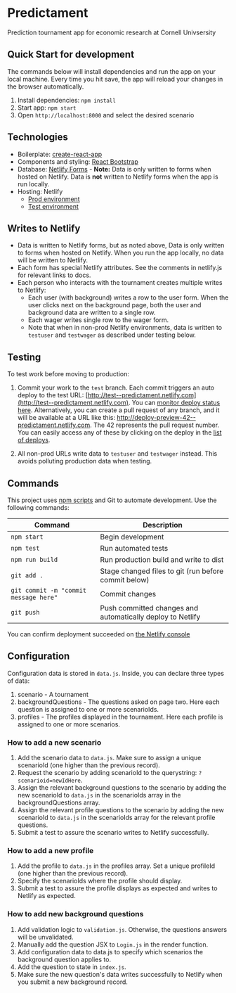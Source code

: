 # Predictament

Prediction tournament app for economic research at Cornell Univsersity

## Quick Start for development

The commands below will install dependencies and run the app on your local machine. Every time you hit save, the app will reload your changes in the browser automatically.

1.  Install dependencies: `npm install`
2.  Start app: `npm start`
3.  Open `http://localhost:8000` and select the desired scenario

## Technologies

- Boilerplate: [create-react-app](https://github.com/facebookincubator/create-react-app)
- Components and styling: [React Bootstrap](https://react-bootstrap.github.io)
- Database: [Netlify Forms](https://app.netlify.com/sites/predictament-dev/forms) - **Note:** Data is only written to forms when hosted on Netlify. Data is **not** written to Netlify forms when the app is run locally.
- Hosting: Netlify
  - [Prod environment](https://predictament.com/)
  - [Test environment](http://test--predictament.netlify.com)

## Writes to Netlify

- Data is written to Netlify forms, but as noted above, Data is only written to forms when hosted on Netlify. When you run the app locally, no data will be written to Netlify.
- Each form has special Netlify attributes. See the comments in netlify.js for relevant links to docs.
- Each person who interacts with the tournament creates multiple writes to Netlify:
  - Each user (with background) writes a row to the user form. When the user clicks next on the background page, both the user and background data are written to a single row.
  - Each wager writes single row to the wager form.
  - Note that when in non-prod Netlify environments, data is written to `testuser` and `testwager` as described under testing below.

## Testing

To test work before moving to production:

1.  Commit your work to the `test` branch. Each commit triggers an auto deploy to the test URL: [http://test--predictament.netlify.com](http://test--predictament.netlify.com). You can [monitor deploy status here](https://app.netlify.com/sites/predictament/deploys). Alternatively, you can create a pull request of any branch, and it will be available at a URL like this:
http://deploy-preview-42--predictament.netlify.com. The 42 represents the pull request number. You can easily access any of these by clicking on the deploy in the [list of deploys](https://app.netlify.com/sites/predictament/deploys).

2.  All non-prod URLs write data to `testuser` and `testwager` instead. This avoids polluting production data when testing.

## Commands

This project uses [npm scripts](https://www.pluralsight.com/courses/npm-build-tool-introduction) and Git to automate development. Use the following commands:

| Command                               | Description                                                |
| ------------------------------------- | ---------------------------------------------------------- |
| `npm start`                           | Begin development                                          |
| `npm test`                            | Run automated tests                                        |
| `npm run build`                       | Run production build and write to dist                     |
| `git add .`                           | Stage changed files to git (run before commit below)       |
| `git commit -m "commit message here"` | Commit changes                                             |
| `git push`                            | Push committed changes and automatically deploy to Netlify |

You can confirm deployment succeeded on [the Netlify console](https://app.netlify.com/sites/predictament-dev/deploys)

## Configuration

Configuration data is stored in `data.js`. Inside, you can declare three types of data:

1.  scenario - A tournament
2.  backgroundQuestions - The questions asked on page two. Here each question is assigned to one or more scenarioIds.
3.  profiles - The profiles displayed in the tournament. Here each profile is assigned to one or more scenarios.

### How to add a new scenario

1.  Add the scenario data to `data.js`. Make sure to assign a unique scenarioId (one higher than the previous record).
2.  Request the scenario by adding scenarioId to the querystring: `?scenarioid=newIdHere`.
3.  Assign the relevant background questions to the scenario by adding the new scenarioId to `data.js` in the scenarioIds array in the backgroundQuestions array.
4.  Assign the relevant profile questions to the scenario by adding the new scenarioId to `data.js` in the scenarioIds array for the relevant profile questions.
5.  Submit a test to assure the scenario writes to Netlify successfully.

### How to add a new profile

1.  Add the profile to `data.js` in the profiles array. Set a unique profileId (one higher than the previous record).
2.  Specify the scenarioIds where the profile should display.
3.  Submit a test to assure the profile displays as expected and writes to Netlify as expected.

### How to add new background questions

1.  Add validation logic to `validation.js`. Otherwise, the questions answers will be unvalidated.
2.  Manually add the question JSX to `Login.js` in the render function.
3.  Add configuration data to data.js to specify which scenarios the background question applies to.
4.  Add the question to state in `index.js`.
5.  Make sure the new question's data writes successfully to Netlify when you submit a new background record.
